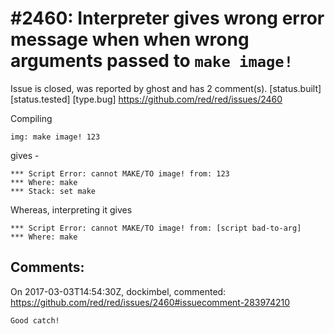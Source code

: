 
#2460: Interpreter gives wrong error message when when wrong arguments passed to `make image!`
================================================================================
Issue is closed, was reported by ghost and has 2 comment(s).
[status.built] [status.tested] [type.bug]
<https://github.com/red/red/issues/2460>

Compiling 
```
img: make image! 123
```
gives - 
```
*** Script Error: cannot MAKE/TO image! from: 123
*** Where: make
*** Stack: set make
```
Whereas, interpreting it gives
```
*** Script Error: cannot MAKE/TO image! from: [script bad-to-arg]
*** Where: make
```


Comments:
--------------------------------------------------------------------------------

On 2017-03-03T14:54:30Z, dockimbel, commented:
<https://github.com/red/red/issues/2460#issuecomment-283974210>

    Good catch!

